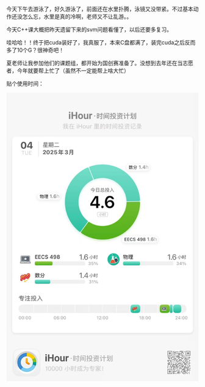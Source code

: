 今天下午去游泳了，好久游泳了，前面还在水里扑腾，泳镜又没带紧。不过基本动作还没怎么忘，水里是真的冷啊，老师又不让乱游。。

今天C++课大概把昨天遗留下来的svm问题看懂了，以后还要多复习。



哇哈哈！！终于把cuda装好了，我真服了，本来C盘都满了，装完cuda之后反而多了10个G？很神奇吧！

夏老师让我参加他们的课题组，都开始为国创赛准备了。没想到去年还在当志愿者，今年就要帮上忙了（虽然不一定能帮上啥大忙）

贴个使用时间：

![0304](./20250304.assets/微信图片_20250304232655.jpg)
